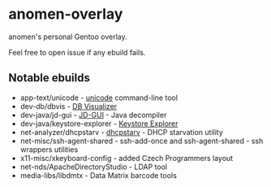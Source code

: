 # anomen-overlay
anomen's personal Gentoo overlay.

Feel free to open issue if any ebuild fails.

## Notable ebuilds
* app-text/unicode - [unicode](http://kassiopeia.juls.savba.sk/~garabik/software/unicode/) command-line tool
* dev-db/dbvis - [DB Visualizer](http://www.dbvis.com/)
* dev-java/jd-gui - [JD-GUI](https://github.com/java-decompiler/jd-gui) - Java decompiler
* dev-java/keystore-explorer - [Keystore Explorer](http://keystore-explorer.org/)
* net-analyzer/dhcpstarv - [dhcpstarv](http://dhcpstarv.sourceforge.net/) - DHCP starvation utility
* net-misc/ssh-agent-shared - ssh-add-once and ssh-agent-shared - ssh wrappers utilities
* x11-misc/xkeyboard-config - added Czech Programmers layout
* net-nds/ApacheDirectoryStudio - LDAP tool
* media-libs/libdmtx - Data Matrix barcode tools
